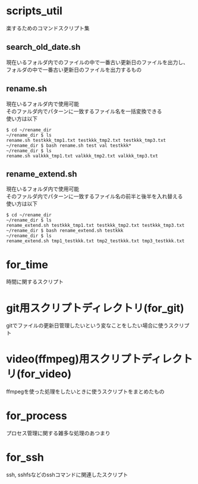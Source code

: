# scripts_util
楽するためのコマンドスクリプト集

## search_old_date.sh
現在いるフォルダ内でのファイルの中で一番古い更新日のファイルを出力し、
フォルダの中で一番古い更新日のファイルを出力するもの

## rename.sh
現在いるフォルダ内で使用可能  
そのファルダ内でパターンに一致するファイル名を一括変換できる  
使い方は以下  

```
$ cd ~/rename_dir
~/rename_dir $ ls
rename.sh testkkk_tmp1.txt testkkk_tmp2.txt testkkk_tmp3.txt
~/rename_dir $ bash rename.sh test val testkkk*
~/rename_dir $ ls
rename.sh valkkk_tmp1.txt valkkk_tmp2.txt valkkk_tmp3.txt
```

## rename_extend.sh
現在いるフォルダ内で使用可能  
そのファルダ内でパターンに一致するファイル名の前半と後半を入れ替える  
使い方は以下  

```
$ cd ~/rename_dir
~/rename_dir $ ls
rename_extend.sh testkkk_tmp1.txt testkkk_tmp2.txt testkkk_tmp3.txt
~/rename_dir $ bash rename_extend.sh testkkk
~/rename_dir $ ls
rename_extend.sh tmp1_testkkk.txt tmp2_testkkk.txt tmp3_testkkk.txt
```

# for_time 
時間に関するスクリプト

# git用スクリプトディレクトリ(for_git)
gitでファイルの更新日管理したいという変なことをしたい場合に使うスクリプト


# video(ffmpeg)用スクリプトディレクトリ(for_video)
ffmpegを使った処理をしたいときに使うスクリプトをまとめたもの

# for_process
プロセス管理に関する雑多な処理のあつまり

# for_ssh
ssh, sshfsなどのsshコマンドに関連したスクリプト
